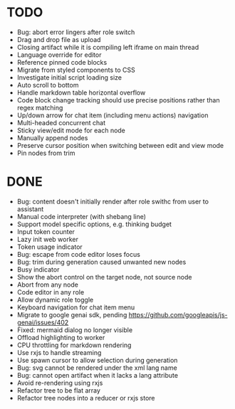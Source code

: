 # TODO

- Bug: abort error lingers after role switch
- Drag and drop file as upload
- Closing artifact while it is compiling left iframe on main thread
- Language override for editor
- Reference pinned code blocks
- Migrate from styled components to CSS
- Investigate initial script loading size
- Auto scroll to bottom
- Handle markdown table horizontal overflow
- Code block change tracking should use precise positions rather than regex matching
- Up/down arrow for chat item (including menu actions) navigation
- Multi-headed concurrent chat
- Sticky view/edit mode for each node
- Manually append nodes
- Preserve cursor position when switching between edit and view mode
- Pin nodes from trim

# DONE

- Bug: content doesn't initially render after role swithc from user to assistant
- Manual code interpreter (with shebang line)
- Support model specific options, e.g. thinking budget
- Input token counter
- Lazy init web worker
- Token usage indicator
- Bug: escape from code editor loses focus
- Bug: trim during generation caused unwanted new nodes
- Busy indicator
- Show the abort control on the target node, not source node
- Abort from any node
- Code editor in any role
- Allow dynamic role toggle
- Keyboard navigation for chat item menu
- Migrate to google genai sdk, pending https://github.com/googleapis/js-genai/issues/402
- Fixed: mermaid dialog no longer visible
- Offload highlighting to worker
- CPU throttling for markdown rendering
- Use rxjs to handle streaming
- Use spawn cursor to allow selection during generation
- Bug: svg cannot be rendered under the xml lang name
- Bug: cannot open artifact when it lacks a lang attribute
- Avoid re-rendering using rxjs
- Refactor tree to be flat array
- Refactor tree nodes into a reducer or rxjs store
